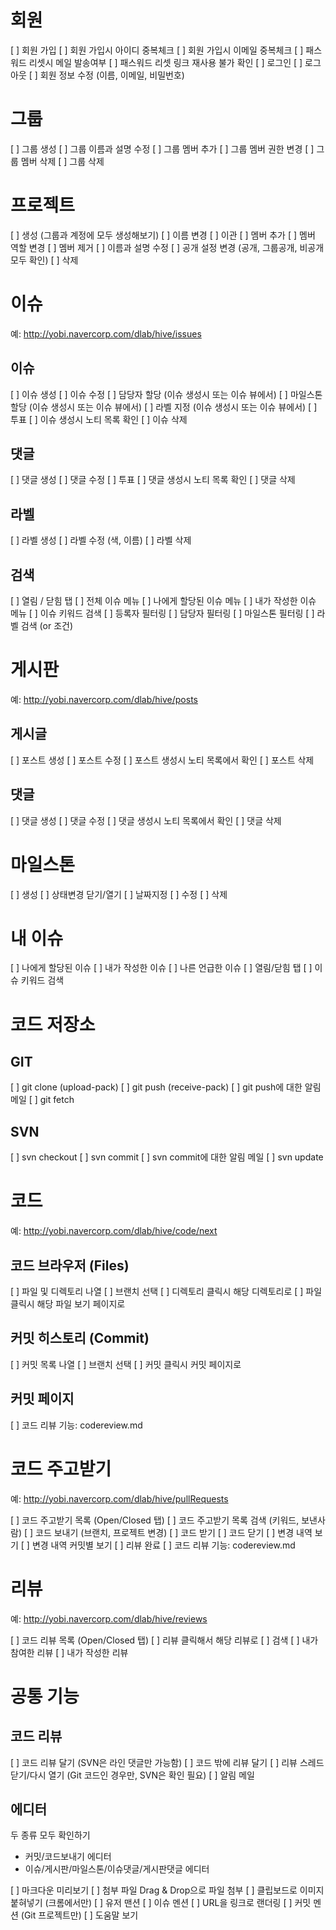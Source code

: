 # 회원

[ ] 회원 가입
[ ] 회원 가입시 아이디 중복체크
[ ] 회원 가입시 이메일 중복체크
[ ] 패스워드 리셋시 메일 발송여부
[ ] 패스워드 리셋 링크 재사용 불가 확인
[ ] 로그인
[ ] 로그아웃
[ ] 회원 정보 수정 (이름, 이메일, 비밀번호)

# 그룹

[ ] 그룹 생성
[ ] 그룹 이름과 설명 수정
[ ] 그룹 멤버 추가
[ ] 그룹 멤버 권한 변경
[ ] 그룹 멤버 삭제
[ ] 그룹 삭제

# 프로젝트

[ ] 생성 (그룹과 계정에 모두 생성해보기)
[ ] 이름 변경
[ ] 이관
[ ] 멤버 추가
[ ] 멤버 역할 변경
[ ] 멤버 제거
[ ] 이름과 설명 수정
[ ] 공개 설정 변경 (공개, 그룹공개, 비공개 모두 확인)
[ ] 삭제

# 이슈

예: http://yobi.navercorp.com/dlab/hive/issues

## 이슈

[ ] 이슈 생성
[ ] 이슈 수정
[ ] 담당자 할당 (이슈 생성시 또는 이슈 뷰에서)
[ ] 마일스톤 할당 (이슈 생성시 또는 이슈 뷰에서)
[ ] 라벨 지정 (이슈 생성시 또는 이슈 뷰에서)
[ ] 투표
[ ] 이슈 생성시 노티 목록 확인
[ ] 이슈 삭제

## 댓글

[ ] 댓글 생성
[ ] 댓글 수정
[ ] 투표
[ ] 댓글 생성시 노티 목록 확인
[ ] 댓글 삭제

## 라벨

[ ] 라벨 생성
[ ] 라벨 수정 (색, 이름)
[ ] 라벨 삭제

## 검색

[ ] 열림 / 닫힘 탭
[ ] 전체 이슈 메뉴
[ ] 나에게 할당된 이슈 메뉴
[ ] 내가 작성한 이슈 메뉴
[ ] 이슈 키워드 검색
[ ] 등록자 필터링
[ ] 담당자 필터링
[ ] 마일스톤 필터링
[ ] 라벨 검색 (or 조건)

# 게시판

예: http://yobi.navercorp.com/dlab/hive/posts

## 게시글

[ ] 포스트 생성
[ ] 포스트 수정
[ ] 포스트 생성시 노티 목록에서 확인
[ ] 포스트 삭제

## 댓글

[ ] 댓글 생성
[ ] 댓글 수정
[ ] 댓글 생성시 노티 목록에서 확인
[ ] 댓글 삭제

# 마일스톤

[ ] 생성
[ ] 상태변경 닫기/열기
[ ] 날짜지정
[ ] 수정
[ ] 삭제

# 내 이슈

[ ] 나에게 할당된 이슈
[ ] 내가 작성한 이슈
[ ] 나른 언급한 이슈
[ ] 열림/닫힘 탭
[ ] 이슈 키워드 검색

# 코드 저장소

## GIT

[ ] git clone (upload-pack)
[ ] git push (receive-pack)
[ ] git push에 대한 알림 메일
[ ] git fetch

## SVN

[ ] svn checkout
[ ] svn commit
[ ] svn commit에 대한 알림 메일
[ ] svn update

# 코드

예: http://yobi.navercorp.com/dlab/hive/code/next

## 코드 브라우저 (Files)

[ ] 파일 및 디렉토리 나열
[ ] 브랜치 선택
[ ] 디렉토리 클릭시 해당 디렉토리로
[ ] 파일 클릭시 해당 파일 보기 페이지로

## 커밋 히스토리 (Commit)

[ ] 커밋 목록 나열
[ ] 브랜치 선택
[ ] 커밋 클릭시 커밋 페이지로

## 커밋 페이지

[ ] 코드 리뷰 기능: codereview.md

# 코드 주고받기

예: http://yobi.navercorp.com/dlab/hive/pullRequests

[ ] 코드 주고받기 목록 (Open/Closed 탭)
[ ] 코드 주고받기 목록 검색 (키워드, 보낸사람)
[ ] 코드 보내기 (브랜치, 프로젝트 변경)
[ ] 코드 받기
[ ] 코드 닫기
[ ] 변경 내역 보기
[ ] 변경 내역 커밋별 보기
[ ] 리뷰 완료
[ ] 코드 리뷰 기능: codereview.md

# 리뷰

예: http://yobi.navercorp.com/dlab/hive/reviews

[ ] 코드 리뷰 목록 (Open/Closed 탭)
[ ] 리뷰 클릭해서 해당 리뷰로
[ ] 검색
[ ] 내가 참여한 리뷰
[ ] 내가 작성한 리뷰

# 공통 기능

## 코드 리뷰

[ ] 코드 리뷰 달기 (SVN은 라인 댓글만 가능함)
[ ] 코드 밖에 리뷰 달기
[ ] 리뷰 스레드 닫기/다시 열기 (Git 코드인 경우만, SVN은 확인 필요)
[ ] 알림 메일

## 에디터

두 종류 모두 확인하기
* 커밋/코드보내기 에디터
* 이슈/게시판/마일스톤/이슈댓글/게시판댓글 에디터

[ ] 마크다운 미리보기
[ ] 첨부 파일 Drag & Drop으로 파일 첨부
[ ] 클립보드로 이미지 붙혀넣기 (크롬에서만)
[ ] 유저 맨션
[ ] 이슈 멘션
[ ] URL을 링크로 랜더링
[ ] 커밋 멘션 (Git 프로젝트만)
[ ] 도움말 보기
